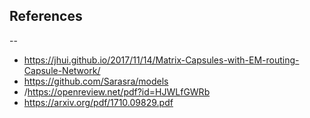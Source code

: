 ## References
--
* https://jhui.github.io/2017/11/14/Matrix-Capsules-with-EM-routing-Capsule-Network/
* https://github.com/Sarasra/models
* /https://openreview.net/pdf?id=HJWLfGWRb
* https://arxiv.org/pdf/1710.09829.pdf
